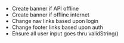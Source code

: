 - Create banner if API offline
- Create banner if offline internet
- Change nav links based upon login
- Change footer links based upon auth
- Ensure all user input goes thru validString()
